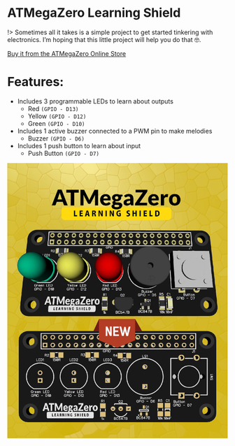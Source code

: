 # ATMegaZero Learning Shield

!> Sometimes all it takes is a simple project to get started tinkering with electronics.  I’m hoping that this little project will help you do that 🤓. 

[Buy it from the ATMegaZero Online Store](https://shop.atmegazero.com/products/atmegazero-learning-shield)

# Features:
* Includes 3 programmable LEDs to learn about outputs
    * Red `(GPIO - D13)`
    * Yellow `(GPIO - D12)`
    * Green `(GPIO - D10)`
* Includes 1 active buzzer connected to a PWM pin to make melodies
    * Buzzer `(GPIO - D6)`
* Includes 1 push button to learn about input
    * Push Button `(GPIO - D7)`

![ATMegaZero Learning Shield](./media/atmegazero-learning-shield-placeholder2.jpg)